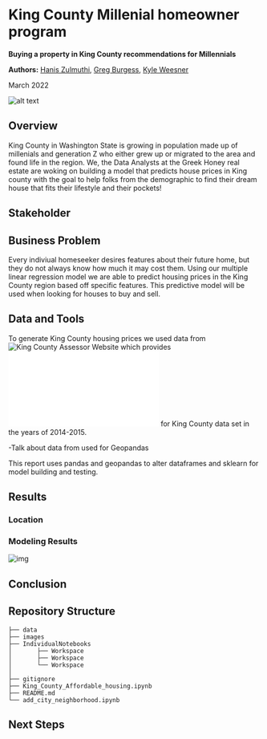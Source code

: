 # King County Millenial homeowner program

**Buying a property in King County recommendations for Millennials**

**Authors:** [Hanis Zulmuthi](https://github.com/hanis-z), [Greg Burgess](https://github.com/gcburgess), [Kyle Weesner](https://github.com/KyleWeesner)

March 2022

![alt text](https://www.condosky.com/wp-content/uploads/2019/06/Young-Families-Condos-Toronto-e1561577724820.jpg)

## Overview
King County in Washington State is growing in population made up of millenials and generation Z who either grew up or migrated to the area and found life in the region. We, the Data Analysts at the Greek Honey real estate are woking on building a model that predicts house prices in King county with the goal to help folks from the demographic to find their dream house that fits their lifestyle and their pockets!
 
## Stakeholder  
  
## Business Problem
Every indiviual homeseeker desires features about their future home, but they do not always know how much it may cost them.  Using our multiple linear regression model we are able to predict housing prices in the King County region based off specific features.  This predictive model will be used when looking for houses to buy and sell.
  
## Data and Tools
To generate King County housing prices we used data from ![King County Assessor Website](https://info.kingcounty.gov/assessor/esales/Glossary.aspx?type=r) which provides ![column names and descriptions](./data/column_names.md) for King County data set in the years of 2014-2015.

-Talk about data from used for Geopandas

This report uses pandas and geopandas to alter dataframes and sklearn for model building and testing. 

## Results
### Location  
  
### Modeling Results 

![img](./images/DevelopementofthePredictiveModel.jpg)

## Conclusion
  
## Repository Structure
  ```
├── data  
├── images
├── IndividualNotebooks  
│       ├── Workspace
│       ├── Workspace
│       └── Workspace
│
├── gitignore
├── King_County_Affordable_housing.ipynb
├── README.md
└── add_city_neighborhood.ipynb  
  
  ```
## Next Steps  
